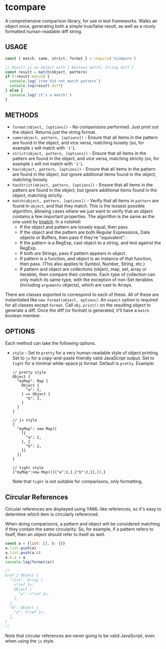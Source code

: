 # tcompare

A comprehensive comparison library, for use in test frameworks.  Walks an
object once, generating both a simple true/false result, as well as a
nicely formatted human-readable diff string.

## USAGE

```js
const { match, same, strict, format } = require('tcompare')

// Result is an object with { Boolean match, String diff }
const result = match(object, pattern)
if (!result.match) {
  console.log(`item did not match pattern`)
  console.log(result.diff)
} else {
  console.log(`it's a match!`)
}
```

## METHODS

* `format(object, [options])` - No comparisons performed.  Just print out the
  object.  Returns just the string format.
* `same(object, pattern, [options])` - Ensure that all items in the pattern are
  found in the object, and vice versa, matching loosely (so, for example `1`
  will match with `'1'`).
* `strict(object, pattern, [options])` - Ensure that all items in the pattern
  are found in the object, and vice versa, matching strictly (so, for example
  `1` will not match with `'1'`).
* `has(object, pattern, [options])` - Ensure that all items in the pattern are
  found in the object, but ignore additional items found in the object,
  matching loosely.
* `hasStrict(object, pattern, [options])` - Ensure that all items in the
  pattern are found in the object, but ignore additional items found in the
  object, matching strictly.
* `match(object, pattern, [options])` - Verify that all items in `pattern` are
  found in `object`, and that they match.  This is the loosest possible
  algorithm, allowing cases where we just want to verify that an object
  contains a few important properties.  The algorithm is the same as
  the one used by [tmatch](http://npm.im/tmatch).  In a nutshell:
    * If the object and pattern are loosely equal, then pass
    * If the object and the pattern are both Regular Expressions, Date objects
      or Buffers, then pass if they're "equivalent".
    * If the pattern is a RegExp, cast object to a string, and test against the
      RegExp.
    * If both are Strings, pass if pattern appears in object.
    * If pattern is a function, and object is an instance of that function,
      then pass.  (This also applies to Symbol, Number, String, etc.)
    * If pattern and object are collections (object, map, set, array or
      iterable), then compare their contents.  Each type of collection can only
      match its same type, with the exception of non-Set iterables (including
      `arguments` objects), which are cast to Arrays.

There are classes exported to correspond to each of these.  All of these are
instantiated like `new Format(object, options)`.  An `expect` option is
required for all classes except `Format`.  Call `obj.print()` on the resulting
object to generate a diff.  Once the diff (or format) is generated, it'll have
a `match` boolean member.

## OPTIONS

Each method can take the following options.

* `style` - Set to `pretty` for a very human-readable style of object printing.
  Set to `js` for a copy-and-paste friendly valid JavaScript output.  Set to
  `tight` for a minimal white-space js format.  Default is `pretty`.  Example:

    ```
    // pretty style
    Object {
      "myMap": Map {
        Object {
          "a": 1,
        } => Object {
          "b": 2,
        }
      }
    }

    // js style
    {
      "myMap": new Map([
        [{
          "a": 1,
        }, {
          "b": 2,
        }]
      ])
    }

    // tight style
    {"myMap":new Map([[{"a":1,},{"b":2,}],]),}
    ```

    Note that `tight` is not suitable for comparisons, only formatting.

## Circular References

Circular references are displayed using YAML-like references, so it's easy to
determine _which_ item is circularly referenced.

When doing comparisons, a pattern and object will be considered matching if
they contain the _same_ circularity.  So, for example, if a pattern refers to
itself, then an object should refer to itself as well.

```js
const a = {list: [], b: {}}
a.list.push(a)
a.list.push(a.b)
a.b.a = a
console.log(format(a))

/*
&ref_1 Object {
  "list": Array [
    <*ref_1>,
    Object {
      "a": <*ref_1>,
    },
  ],
  "b": Object {
    "a": <*ref_1>,
  },
}
*/
```

Note that circular references are never going to be valid JavaScript, even when
using the `js` style.
